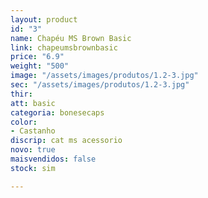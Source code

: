 ```yaml
---
layout: product
id: "3"
name: Chapéu MS Brown Basic
link: chapeumsbrownbasic
price: "6.9"
weight: "500"
image: "/assets/images/produtos/1.2-3.jpg"
sec: "/assets/images/produtos/1.2-3.jpg"
thir: 
att: basic
categoria: bonesecaps
color:
- Castanho
discrip: cat ms acessorio
novo: true
maisvendidos: false
stock: sim

---
```

